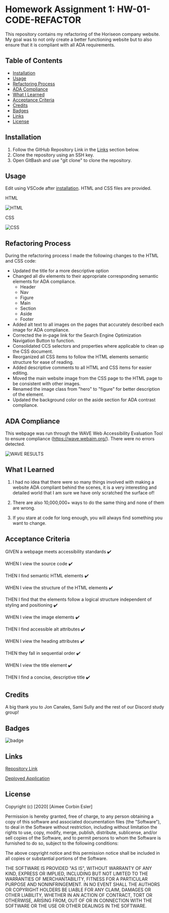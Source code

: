 # Homework Assignment 1: HW-01-CODE-REFACTOR
This repository contains my refactoring of the Horiseon company website. My goal was to not only create a better functioning website but to also ensure that it is compliant with all ADA requirements.

## Table of Contents
* [Installation](#installation)
* [Usage](#Usage)
* [Refactoring Process](#Refactoring-Process)
* [ADA Compliance](#ada-compliance)
* [What I Learned](#what-i-learned)
* [Acceptance Criteria](#acceptance-criteria)
* [Credits](#credits)
* [Badges](#badges)
* [Links](#Links)
* [License](#license)

## Installation
1. Follow the GitHub Repository Link in the [Links](#Links) section below.
1. Clone the repository using an SSH key.
1. Open GitBash and use "git clone" to clone the repository.

## Usage
Edit using VSCode after [installation](#installation). HTML and CSS files are provided.

HTML

![HTML](HTML.PNG)

CSS

![CSS](CSS.PNG)

## Refactoring Process
During the refactoring process I made the following changes to the HTML and CSS code:
* Updated the title for a more descriptive option
* Changed all div elements to their appropriate corresponding semantic elements for ADA compliance.
    * Header
    * Nav
    * Figure
    * Main
    * Section
    * Aside
    * Footer
* Added alt text to all images on the pages that accurately described each image for ADA compliance.
* Corrected the in-page link for the Search Engine Optimization Navigation Button to function.
* Consolidated CCS selectors and properties where applicable to clean up the CSS document.
* Reorganized all CSS items to follow the HTML elements semantic structure for ease of reading.
* Added descriptive comments to all HTML and CSS items for easier editing.
* Moved the main website image from the CSS page to the HTML page to be consistent with other images.
* Renamed the image class from "hero" to "figure" for better description of the element.
* Updated the background color on the aside section for ADA contrast compliance.

## ADA Compliance
This webpage was run through the WAVE Web Accessibility Evaluation Tool to ensure compliance (https://wave.webaim.org/). There were no errors detected.

![WAVE RESULTS](WAVE.PNG)

## What I Learned
1. I had no idea that there were so many things involved with making a website ADA compliant behind the scenes, it is a very interesting and detailed world that I am sure we have only scratched the surface of!

1. There are also 10,000,000+ ways to do the same thing and none of them are wrong.

1. If you stare at code for long enough, you will always find something you want to change.

## Acceptance Criteria

GIVEN a webpage meets accessibility standards :heavy_check_mark:

WHEN I view the source code :heavy_check_mark:

THEN I find semantic HTML elements :heavy_check_mark:

WHEN I view the structure of the HTML elements :heavy_check_mark:

THEN I find that the elements follow a logical structure independent of styling and positioning :heavy_check_mark:

WHEN I view the image elements :heavy_check_mark:

THEN I find accessible alt attributes :heavy_check_mark:

WHEN I view the heading attributes :heavy_check_mark:

THEN they fall in sequential order :heavy_check_mark:

WHEN I view the title element :heavy_check_mark:

THEN I find a concise, descriptive title :heavy_check_mark:

## Credits
A big thank you to Jon Canales, Sami Sully and the rest of our Discord study group!


## Badges
![badge](https://img.shields.io/github/issues-raw/aimeecesler/hw-01-code-refractor)

## Links
[Repository Link](https://github.com/aimeecesler/hw-01-code-refactor)

[Deployed Application](https://aimeecesler.github.io/hw-01-code-refactor/)

## License
Copyright (c) [2020] [Aimee Corbin Esler]

Permission is hereby granted, free of charge, to any person obtaining a copy
of this software and associated documentation files (the "Software"), to deal
in the Software without restriction, including without limitation the rights
to use, copy, modify, merge, publish, distribute, sublicense, and/or sell
copies of the Software, and to permit persons to whom the Software is
furnished to do so, subject to the following conditions:

The above copyright notice and this permission notice shall be included in all
copies or substantial portions of the Software.

THE SOFTWARE IS PROVIDED "AS IS", WITHOUT WARRANTY OF ANY KIND, EXPRESS OR
IMPLIED, INCLUDING BUT NOT LIMITED TO THE WARRANTIES OF MERCHANTABILITY,
FITNESS FOR A PARTICULAR PURPOSE AND NONINFRINGEMENT. IN NO EVENT SHALL THE
AUTHORS OR COPYRIGHT HOLDERS BE LIABLE FOR ANY CLAIM, DAMAGES OR OTHER
LIABILITY, WHETHER IN AN ACTION OF CONTRACT, TORT OR OTHERWISE, ARISING FROM,
OUT OF OR IN CONNECTION WITH THE SOFTWARE OR THE USE OR OTHER DEALINGS IN THE
SOFTWARE.
